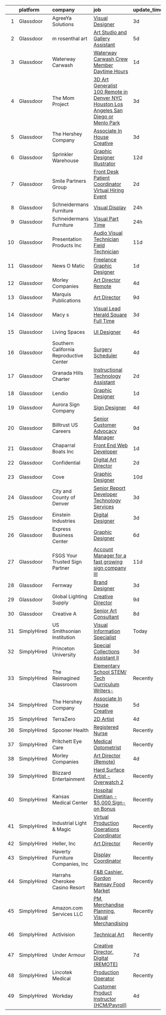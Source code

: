 

|    | platform    | company                                 | job                                                                                                                                                                                                                                                                                                                                                                                                                                                                                                                                                                                                                                                                                                                                                                                                                                                                                                                                                                                                                                                                                                                                                                                                                                                                                                                                                                                                                                        | update_time   | location             |
|---:|:------------|:----------------------------------------|:-------------------------------------------------------------------------------------------------------------------------------------------------------------------------------------------------------------------------------------------------------------------------------------------------------------------------------------------------------------------------------------------------------------------------------------------------------------------------------------------------------------------------------------------------------------------------------------------------------------------------------------------------------------------------------------------------------------------------------------------------------------------------------------------------------------------------------------------------------------------------------------------------------------------------------------------------------------------------------------------------------------------------------------------------------------------------------------------------------------------------------------------------------------------------------------------------------------------------------------------------------------------------------------------------------------------------------------------------------------------------------------------------------------------------------------------|:--------------|:---------------------|
|  1 | Glassdoor   | AgreeYa Solutions                       | [Visual Designer](https://www.glassdoor.com/partner/jobListing.htm?pos=106&ao=1110586&s=58&guid=000001834f65420a98847f790e44b1a2&src=GD_JOB_AD&t=SR&vt=w&ea=1&cs=1_ceea0b6e&cb=1663484380082&jobListingId=1008139484093&cpc=F41FEAB56D215062&jrtk=3-0-1gd7maghdjijv801-1gd7maght209k000-8e20d8be5bc5e824--6NYlbfkN0Dwb_YIohz4zuU9-hizYTxpAJ9-qZQvsILXUPhgrrTAx2aTkX-g9zvZBk5TzOEmmnWaA-KmWkntyonPptqx3vYNCahz1yxzCCkBXCCKAEL6J7zcm0Qx7QqpT44fz16tIWZBiAGj-JzJPJkx3k6xq-I5-WW__V5atWVp8dzOtPv39G903QqaLl_SjhBQePRijnWcwK_tK58hUnhADJqXmyLR0Kn7ZOaEK2ZKTz68XwkvLOjs6N5tT13hrAPWkTrwlC1cpA2MoTMm1CJ1kjwEHVz20ULkrR0Mv5AHM1g6WVzE4NyFR0i1k4SC1P_kAYRWUJSFJSyex8u8RYZmpGNKJVyonFCkX5GsOw4devse1TTR4a_BprvFeanS1a44sNgt1eMGEl2BeMB5qCKrVKzsOlydk_0bL9yjcCMOefmDu8dscb-ERf9Cun1z12F9wnFnOyHzSTZR7vurHxq9r7FcmxEbf2X02wHo3C9ubV8YoCdfHeWofIZhUleh)                                                                                                                                                                                                                                                                                                                                                                                                                                                                                                                                                                                                 | 3d            | Remote               |
|  2 | Glassdoor   | m rosenthal art                         | [Art Studio and Gallery Assistant](https://www.glassdoor.com/partner/jobListing.htm?pos=102&ao=1110586&s=58&guid=000001834f65420a98847f790e44b1a2&src=GD_JOB_AD&t=SR&vt=w&ea=1&cs=1_4ba01f7f&cb=1663484380081&jobListingId=1008134998448&cpc=C49818E30565E1C5&jrtk=3-0-1gd7maghdjijv801-1gd7maght209k000-fed4341997b91740--6NYlbfkN0D_KRozbKJx95I3LRYgbj09bqBDFeyQG4s8tCOB31p2DDZJW8f-KusMl18uY1qG4shNZKi-cc-k7lI1I3_lh5opq2dYMNsBtUfDbF4XVy3uvAe24QGTjHKUZqZ9v18ml2AEhNg3bWax6QhKoiklkn479Fxo5j4OCRj6w3WHN8py3e1mh4W7wjVXBA3tgVQpMnmMejpkdDymxE3U2K1SFm_3sWtFOBSnJsUOjHk9YBmqoWTAnH9A2CHS62YAiAFN5ibO4jocEBUCcAs4D1eEfiSZovz5e5fxnV22HGg-1BFBqua4aN62jEASkBS7695aJVYn0zvwSklXvlmRVRsVPiKY5fxCtO_bhmCj4IUzAv_fW5dKce-9QUesy-bIi2SxCfQbm3OJNxYoYenOHL4xipM_ucatwE_K_fYfc9s6hejElEBh4Y9TX530rguEjoqsJk1nDUA7G0ZxkGP68orV56iaoauMuNgaAfIvCjEzN0p60_97TOzNQZ6ct7o8-QmorIWf41qjhpC6th3ubxvlkPQv)                                                                                                                                                                                                                                                                                                                                                                                                                                                                                                                                                | 5d            | San Jose, CA         |
|  3 | Glassdoor   | Waterway Carwash                        | [Waterway Carwash Crew Member  Daytime Hours ](https://www.glassdoor.com/partner/jobListing.htm?pos=130&ao=1110586&s=58&guid=000001834f65420a98847f790e44b1a2&src=GD_JOB_AD&t=SR&vt=w&cs=1_4c481fa8&cb=1663484380084&jobListingId=1008145379997&cpc=82ABD2B5CEB98952&jrtk=3-0-1gd7maghdjijv801-1gd7maght209k000-e36542c99d744ee4--6NYlbfkN0D8O-H_wUvDZzcT664clKWU_YBfYT-A9tKBwOCfBRnV_-WRM3xCsNkEg2OPFxBBw0B2xCI8ESMIZwZy0a2DtLPXFcLgRh5Modf1PjCr5ocbvdaIeoMlrpx1nRzRvizupY4xguMgq4vppLTDxDhN3cBJJL89Lmrlzdeft-3JDRck2MyLNG7FvGl9YktfOrR9rijxqGtWnp_ySLLlqnUYdwRQA714FvmRqvLnJjlciMIeZeJXFW_Q6xV2ziBHz2DzdrV8GIlI8ej9s70ztkPiT7rADxWuhejYbG4Jf3TFOHVbl94wBzp4KJQvMPo1-H0GIuofif8B7Zb5dzo7YbhM21jViTHPAg4kv8lcidwmqVgkKN0SNUMfDreJi9nUh-j40ItRwf_KCj7wXo5yFLYzEKf5rvwzEXUK3kbLi2WXszYW3gnSXY2UuulBvsEYaIoIKq6nGNrykQLKOISiTbZYk_LN)                                                                                                                                                                                                                                                                                                                                                                                                                                                                                                                                                                                                         | 1d            | Northbrook, IL       |
|  4 | Glassdoor   | The Mom Project                         | [3D Art Generalist  100  Remote in Denver  NYC  Houston  Los Angeles  San Diego  or Menlo Park ](https://www.glassdoor.com/partner/jobListing.htm?pos=124&ao=1110586&s=58&guid=000001834f65420a98847f790e44b1a2&src=GD_JOB_AD&t=SR&vt=w&cs=1_7dad24e9&cb=1663484380084&jobListingId=1008139905659&cpc=65CC663E25211861&jrtk=3-0-1gd7maghdjijv801-1gd7maght209k000-e0cde9a8e2e893cb--6NYlbfkN0BDp_epf89aHDQhKpPegNJQ_ldQpEFZQsM9OcONMGxWx6pU56EKHF58QjVdAUvn2gWvtKcqoxDEnZYG5bgzVFfXt2ql9dvxFQgVB6t6Cq3IWEqOmFhzZJJNNTezyxq3liCLA3BGoCHkY1BFhDA63cFIAkCRVKtSwNARIBAIxkASiFYTX9x_GViZ92tBXhDG-Tt6b4q5Y7wIU9fKBURzE9kNFcQDLW3Ypf26oAAzRkdARmi1sPlsMzuJkYOoF1Wc-pZtCIKOHpkNAOUhTsCMLg4Vz9ySg5XfZgnssYL6VK0YzceoUmkZl07MMphU-AY6LWE01CtrHZQnVQJtiIj8kM3FM5LbFLo3-IfFomcb23EiAl-liQG6oRzNBXhYJCsDtploZOwVz6AzIA_BmkuUQHpAZw5ZP1hry7NmAECU0P99FQ3HFOpcL6tVva-rWCKLbUAJN5egnd22TI8Gnz5BP5NSkFH_PZJHfZgS53GtWnw7AVtje_Sri70K6MSLNSsHdBgvQ4GPdveXpRtnwXZgQQe77km3ruRhtIO0mNAVk72cgW_o1BdzA1Aq4i6Y8vyQ8zuw4D-w3HUKww%3D%3D)                                                                                                                                                                                                                                                                                                                                                                                                                           | 3d            | Houston, TX          |
|  5 | Glassdoor   | The Hershey Company                     | [Associate In House Creative](https://www.glassdoor.com/partner/jobListing.htm?pos=114&ao=1110586&s=58&guid=000001834f65420a98847f790e44b1a2&src=GD_JOB_AD&t=SR&vt=w&cs=1_eaf68447&cb=1663484380082&jobListingId=1008139928894&cpc=C4A69CCDBB3B9599&jrtk=3-0-1gd7maghdjijv801-1gd7maght209k000-2c8bdd32a6faad57--6NYlbfkN0AYKk5ogfyAj9C7P9Fu-6I-xlYp-H0UIXVzX6_qYW0lqRWwRky-ThPRin15Cj2zrUve78MPtEbtN--Mcc6KA9ZJWEIWUjER5eTbmNASOgpGRTBuC3B9eG6Y7TNqOD9fPOGyZsdvSFHiDtoEO7atExs4_pqGMFd2zNsKXXS3m3LU9W5gAvKKPdd5f18P5SqrN14mIlcFCGZsojb6KvtfAG8efxjgatjDtE9W-bg-6O4hY8jkkf7rhX47saM1NeZle93ej96BDW0lJfgkX363AVBKvANLrox6HMGSXEKETtiF5PFkKD-Boh0X72EmJsK0NADkFRVhnOh-kck-VtQ_OJy_QAPBueXhcFdyVW5Zh0q-8FSCsxz7TRtAZRyRZNMzwa6Me8Ii2lHMjvJxxbHMvQv4iLn2TBnws00FvpiLj08Un5ryCdNClIgUM9_YbLM2_KhpL9ceeyhgbua6YsMR4mk-LlMzzX9tymqcXWndRcCirb6XDU29UURjvSnoXHbnxWxhkJtZnWYfT4VOdNBZ8dV7b-FS88cOS6g%3D)                                                                                                                                                                                                                                                                                                                                                                                                                                                                                                                                            | 3d            | Hershey, PA          |
|  6 | Glassdoor   | Sprinkler Warehouse                     | [Graphic Designer Illustrator](https://www.glassdoor.com/partner/jobListing.htm?pos=120&ao=1110586&s=58&guid=000001834f65420a98847f790e44b1a2&src=GD_JOB_AD&t=SR&vt=w&ea=1&cs=1_99c0a895&cb=1663484380084&jobListingId=1008119437871&cpc=8CDBB1EC89CF7160&jrtk=3-0-1gd7maghdjijv801-1gd7maght209k000-23cf4bdbc12d4ae5--6NYlbfkN0DWtRa9NJfjQIs4MWRRqD4F41esfMsK79cV24t80VXfzRKFVO1HOwhLjPBuvxuRJCA6N9YdHF9M0Aq3KvJjQqw8lYNsOZ-6jJ5IaLByCRWZkeONBb8JHpC3oOi0BMDYhCfqb_avAtQ9EZUo5hZxSHwSSHZL1AXmvZD-NEMG6CzGM_jQ0DqTjJra53fp_NYTgNxCDcRdPSbYWSdKtO8uwE_dM7CV7KNHdhARCFTaeXUz3TM5MUstDIwGEd3MGXsgt6TjUW2U0oaP-O5_BmEXEdKhUkVN4lWzS9jU2EQEXfXjo-mlhxg9jDIpKrrErG3oUIiEHi5e7UwQul9Seq2-umkSBjwFx7VWOl5R5IHysES8bpVfx-WOZRLIHEkgSzbmOZkT9VupchMHH0L0U49jfqASHk041LHwCT821DTRMWzYLKB5FZvF5fX4U5j29XHI3gPGp6M8O-KXcRgfQ-Vff60U-uJzJ0LZkmw4wHndXd-IxdLIN9_3x5FCEEUwfud7UZzZ9OgbYbUfWQ%3D%3D)                                                                                                                                                                                                                                                                                                                                                                                                                                                                                                                                                        | 12d           | Houston, TX          |
|  7 | Glassdoor   | Smile Partners Group                    | [Front Desk Patient Coordinator Virtual Hiring Event](https://www.glassdoor.com/partner/jobListing.htm?pos=103&ao=1110586&s=58&guid=000001834f65420a98847f790e44b1a2&src=GD_JOB_AD&t=SR&vt=w&cs=1_8485904c&cb=1663484380081&jobListingId=1008142963902&cpc=F4CC4721A073827F&jrtk=3-0-1gd7maghdjijv801-1gd7maght209k000-e3e3c34175554155--6NYlbfkN0Btxs39KmTzjw_u_hUXcyTcLpNeUj18C2Nw5A7DCW0FWAg0K6FsPPa79LhRnfk05aajR9aCGQfEActVou3qByWRgR03nbYrifyzIpGKxa_gTwEyfhRK8z_bb-2TIFpRgRR1TVZR7BozbqKsHdg8Fj1bhEb0HlHnUFGmsXPf8Fn84cb4oFrL5rZZXI9OMrVCwsGkS0WOwd_EdQ22Osc3vQ_7XT1sZhZUXYl5bYhOFOsys4ThJc2dPi3ZfjuOXBmX2nxirARZCtJM3psKPLthBDlmrdAGBcWD9fgxqHok3KkFrIjT2rP39C4HF_Ur8F7DcIb6g_QUtXYIiA5wRMIJrPP0dwirm0Icd1tpF6mRHpT_ZKAMqnN9I8KsTs1ByaPt741zPpZAJpRj_oLaP5UqSHdr7gsedCcAbyFbIlCoidJ6pAn5TEsjO6vUGl999hsNz5bgH-pODet85LdW7rmfZY79LCu9-w2Bd0tGPa79ACGPO99-AcB6UsxTfbZnjEAtTkO41DLgcGGxXbqYdAICoVHOq_Y8QDkJ1E7RGWLk-h84y3U_DXXFItHgZIl1NrPFG9BJg2NlZ7gDRJQvqwNiHlCdNs7n5VkZwq9NPmSFivPiGQ-7FyP8AD0s1pC-kuTTxPvIldX3waiaxAuP7YI-YgNMLinOZRUr6e7EwsYwwkVWn9pfWmi_Vp62dSuTvSrrfy88JI_5wNNXojY2shwo88GAcDett5sWp4uG3XPiiyaqoG9akpZXzLgH)                                                                                                                                                                                                                                                                                                  | 2d            | Fairfax, VA          |
|  8 | Glassdoor   | Schneidermans Furniture                 | [Visual Display](https://www.glassdoor.com/partner/jobListing.htm?pos=107&ao=1110586&s=58&guid=000001834f65420a98847f790e44b1a2&src=GD_JOB_AD&t=SR&vt=w&cs=1_d5571c40&cb=1663484380081&jobListingId=1008146699544&cpc=3999BE48C643E528&jrtk=3-0-1gd7maghdjijv801-1gd7maght209k000-67465f05b8217154--6NYlbfkN0CVzdm_h7bKjFhp4c_2LmT5Ed-ErWG0B68kUZhoOU6Mey8_KkJrCFSF4Q1gOKp7b9GtOf0loLUZYBpFtqHERnzDYmOXW28zBFQAK-PFXpqeVMPHJ1qClhoHLzcjquToVFESVjWFCEw47V3mdbMynBkFESIo0DXLS3JKn9Y1QNNZ1zlRi2LY1HtT3OyvibX_6Eo5WLopxjFatcC8I-ZPblHuFMUUqIT12pogcZEjDtcIMQpMs4sKJQCV3kysSSwFzdVQKQNqsRp_BcP4e4iuff19ouNq8BjYf6kuLKDLjM6j44GCW2KcnjOkPIuGMa0yq6nJz6Sko3nyWfnNYL5MyrBXrGUfHGlr3I8BVKb8OIaRI8UGzRPIqry8h53o-dGI9SpFsO0aRiA2TGraC_yWd0Ke96DasnSDC_VWochb7ExkbP9skO2DamxDmPgwmgFPaXu5gY85kQTHiJzSn5zXa2gV_mGaAOZDRdY%3D)                                                                                                                                                                                                                                                                                                                                                                                                                                                                                                                                                                                                                         | 24h           | Lakeville, MN        |
|  9 | Glassdoor   | Schneidermans Furniture                 | [Visual   Part Time](https://www.glassdoor.com/partner/jobListing.htm?pos=122&ao=1110586&s=58&guid=000001834f65420a98847f790e44b1a2&src=GD_JOB_AD&t=SR&vt=w&cs=1_ecfd97dc&cb=1663484380083&jobListingId=1008146699538&cpc=280AB1FAEDD8D536&jrtk=3-0-1gd7maghdjijv801-1gd7maght209k000-c9c6ce3cd18f27c5--6NYlbfkN0CVzdm_h7bKjFhp4c_2LmT5Ed-ErWG0B68kUZhoOU6Mey8_KkJrCFSF4Q1gOKp7b9GtOf0loLUZYE4TiRqXL5EZu6ZZnrSx8l7uObZ5rOhyYGPtsCg1RjmMMDhGrSSY-R1gceAF7N4R-b6dZ10x8VfRyaHSqQScD8KqH8owfXReo2MtEZtjSIETZ5WGlaeL_ld84HFUOvox6jESwgDrZgCpSNnyUIK8Qi0LacfQwlDadJZtbf9XiKOswGJBgxQrOdOtEO2C2shz-722ufWTzOyWGUj0kEjcLjSzvT1kDGTWviiOE7kd-ReaSG7a43BctbU0MmBBNWN4X81rUz7xJoXR70aflu396nWnQmbGo1MMkMO5h-BdVtq4WKWoUmMhvKlkSwzwdoocjJ4PbSqAfr51lXIKk-MBCfvR1Yk5iuArjx7562ncpAtZa0Lf72w8UbDQNbrJt3uXN_Tr-H-Fd-oN5P3zCHuoJ5Q%3D)                                                                                                                                                                                                                                                                                                                                                                                                                                                                                                                                                                                                                     | 24h           | Duluth, MN           |
| 10 | Glassdoor   | Presentation Products Inc               | [Audio Visual Technician  Field Technician ](https://www.glassdoor.com/partner/jobListing.htm?pos=101&ao=1110586&s=58&guid=000001834f65420a98847f790e44b1a2&src=GD_JOB_AD&t=SR&vt=w&ea=1&cs=1_7a965e5c&cb=1663484380081&jobListingId=1008120755429&cpc=2442D01AF70C0A8F&jrtk=3-0-1gd7maghdjijv801-1gd7maght209k000-7c535f986c1a3e02--6NYlbfkN0DukAwDndutArnS8OT3znlJ-TW2KpK_7rZjO0LfXc6UVK04TvqfNE0e3qIyrJn8RM-VY_Fi1cB-Q4H5sGse8blOxFmDRz19VlAojPMay9N6Bg1_sb6AmKMhybWfETZNbPm8y-eg7I6Qo8WYubqk0T9jahTvAMPwM_h4Gdq41Y2AyiCo9t8KyvStYzhlYp_BN0JbxauW1oHh8infavU7f37SbhgMQqSGX-TxZHiJzOZoNP6BVYYvVcPoRRj7e9Qfgu8_M-zxg4p9GTvaHhNyBcCbDpT1lH03wkLJJYT8rVOo4f3y9HlPDwT75BP7a2URHCC-GFl14NSQ1oJtyHCqgAtNKMBKwy5irzsmLcphRk2Xl-wEsnDHZrQLY74B4fPtUPfyPRjbiPPgHXQYCo52GNKFASMC7kgxMpcOj_zGKKjoM9p3yyKVUk3GKnO2Zb-7BZkE4vO4id0oRR1FZ5fiAv931RA_z8V65zEqSgdHCPQwGGzaBRMncaK-CL9dfGPkSK8U8ig02XCpSB61Z2TgHt3Y5ssvIoS-JBI%3D)                                                                                                                                                                                                                                                                                                                                                                                                                                                                                                                        | 11d           | New York, NY         |
| 11 | Glassdoor   | News O Matic                            | [Freelance Graphic Designer](https://www.glassdoor.com/partner/jobListing.htm?pos=117&ao=1110586&s=58&guid=000001834f65420a98847f790e44b1a2&src=GD_JOB_AD&t=SR&vt=w&ea=1&cs=1_2b297ca5&cb=1663484380083&jobListingId=1008145393857&cpc=32EE424DE2B657EB&jrtk=3-0-1gd7maghdjijv801-1gd7maght209k000-fdadeb87cab68c3c--6NYlbfkN0AGHIC2U26fIwdMUMo-qToigyIwPxgSDmnER46IRi-LPA_yIblE4AkKlKAPbCupVGFtLZqOd448UgRkwfrgcJ94LwqzrjAm8WiJStqIU8Injr_y5kvIJlAtmfxcM2y4fuHWM5Y4OYNNde-fFqB4IG1aTx8BK_FGrRb0PJ5dzb6rpQI71TnV6uetCp52HH-5J_QPdH9xo2gA9ZRNkE2f37ME_m1Hb7-orgl8GD2EeGaLj340f6SecoXdxgKkqMWigiQ-KdcaV2jN0hDUBS6ashfLoWEzPeLbBqxfAHOaYpttpq_HbkgYMNleCYgwA4LC1wxb7rKv91nP10VT0-Ln15MzNLiGLtqbIxESMqUTZ0rNuI32VGR031aFrs4zEI9xUuSDwU4-83H7uqPICPkOwtHaW5X0tfGV2hlbBYAF9t3zD-cT7jSbhXNYXDJZ0LUSVEDJSNJVq9sMdhpATrhea3NRskrPk59ET3qMAQLxATwLiulB45SZCv8mGulOiatBCiw%3D)                                                                                                                                                                                                                                                                                                                                                                                                                                                                                                                                                                        | 1d            | Remote               |
| 12 | Glassdoor   | Morley Companies                        | [Art Director  Remote ](https://www.glassdoor.com/partner/jobListing.htm?pos=119&ao=1110586&s=58&guid=000001834f65420a98847f790e44b1a2&src=GD_JOB_AD&t=SR&vt=w&cs=1_b1f8878a&cb=1663484380083&jobListingId=1008137802262&cpc=F41FEAB56D215062&jrtk=3-0-1gd7maghdjijv801-1gd7maght209k000-6ec3fb97bb7cec4a--6NYlbfkN0DlkhVLciOhxMKg0RQUlkqKrj3osJEH2Jc6bXeaF8ydz6xtalOdtmxZEoFTnMg-uQXdv757YU40MwUUB_Fp23CMt67nr0ipR17dd8Yo4clC-c-8nEoYaBHcj4qz61UBa1Zxni1BeWhZUGANIuwRLhVcHMau0E4LySnSwnM-M9eNhIULNdFFN-uRTLHHG3WOA4TUpxVQzDwaMRbRKWJyMa42DfTW9mMTasVToX6ybmegiHAAQuw5BenxdmMwYZ3TCcVQGNKBKjzrKTyaH2S9Z3U5J3rVtR96rAmUMsNfKQS1Pbc8F_Q1HYYg5F4neNjiBjNJUe708BYvE0zquXuoWIGmxNKj7gJMbuGjmm15jnW2XfWIV6TIwaf9HTmTJIuYu6U1vIE7akgOacUhvfIPDOkR4_NntcCKJIYQUqv43TMU3G3KqZvsB43FqoK_fM4rfzPYiMvcZhdVkelI7Yj4ziHGT6HIKn6k5Y40mG1hTiNychFmhMLixw-LbJUYVUxCABhfrLdrqubGBpe7LXkiNrwupHtFaeYPDMXoLyciK-cN8-Fr37hMUc6_aRuHQOaWiOiWtqM3ppVDWqbvS6kcuWK6JC3BvtMX1hZAiCDJbR_fOAYGtYPQYbA7iGXRPQoX5vBwMSv7q1BFeQkBan3f2u6Bhv_YUdeT8BziMMxglPR6vkC3u_ZimJaupPS07hvLW0klsdFUHFj8-YzRFkiZTSfJ75uKrbV2WBwjkWL2ruxcj2aOIXGNLLhwy1PFfFVB5-o%3D)                                                                                                                                                                                                                                                                                                                  | 4d            | Georgia              |
| 13 | Glassdoor   | Marquis Publications                    | [Art Director](https://www.glassdoor.com/partner/jobListing.htm?pos=110&ao=1110586&s=58&guid=000001834f65420a98847f790e44b1a2&src=GD_JOB_AD&t=SR&vt=w&ea=1&cs=1_0b6f7216&cb=1663484380082&jobListingId=1008126346549&cpc=F4EED0218A761C36&jrtk=3-0-1gd7maghdjijv801-1gd7maght209k000-010bd8ec3551b204--6NYlbfkN0ARohNyrLPJsJ9fVtWfcws2zET3vangO4r7k8asiRxpa4UPFQT7jnlkF16Wd15dlYMKsJs1RBnS_2fV4DMRGKKh20tELNoFeZa1po28QbtHxoZmzL9Hfc1auHt2oLeglfxyZYWagPj4T7Vp8Fbt71wPOIADdzFpWjKCBm2djpD6c0rVU0KrWqJ7TA6OImXi83bUrN99KgXZtkGnY39Yqj0gChqkckWF7uzyvNl1kBANuLTjyAgRcpbt7JCEtBamw-LvTbC6ppYdGTMM4giV4cIapprkHIH3t94ZiCAcz6K4SlVPuogEt99GX_a8kOWg3imRHsbT7pcRMTUB0h9EPwnd_MPFU9mP5IB8ZyrOaDNz3H10xICSS4-Et19HAVLnNgqHSToyKLi0RrjqbXlcQHx86vTOjJ2d_i8YXe1eYojd8_t4NkmHn9zm1jJ3xAvaC8nOi71mlUmaMDO-PVwKejBLeN-MRRziuo6GRM5yJ-ZhpT36qafrlLTu)                                                                                                                                                                                                                                                                                                                                                                                                                                                                                                                                                                                                    | 9d            | Remote               |
| 14 | Glassdoor   | Macy s                                  | [Visual Lead  Herald Square   Full Time](https://www.glassdoor.com/partner/jobListing.htm?pos=123&ao=1110586&s=58&guid=000001834f65420a98847f790e44b1a2&src=GD_JOB_AD&t=SR&vt=w&cs=1_9da2ed0d&cb=1663484380084&jobListingId=1008139035784&cpc=F41FEAB56D215062&jrtk=3-0-1gd7maghdjijv801-1gd7maght209k000-371d8ebf050d447b--6NYlbfkN0DjHvLHG-fYDKeElzGabtytFldtxc-EIiSdXvIQjqX9HIzUG8IcG8J2Fjb1m8vVYbib-ZC-oaQwUgE6Eyusl9khzUjR0os-K6vyFuE7d1TZGw2Pr0eQvbNu6SRvSVa4o85XQCqTw1TEzpQ3ekHAr0hYl6LIOGEfgRGKgOimUmo6b9qArmlKupsLURR-48AYfS9LqS4jwm5S-fmfqwQmCMJ1kYPx-TAybRMjjD7s-U97BFWyJ7pmmqmn1OnTevnSaPFCF5fbFXMXRQmlmO4IKSipl_49rIS2LKmJTpfHOOecmgirxeva77y9FTpB8HUtl73MK7RIMQ_6QjbNnSQU1z5jv6Sg3GF5B7oSkD9mjzFD1K2KAUCc_b8dGBByEl4KmpVPU970RSNgXesWsJpNvLw232M00FkHTJ4KPd_7Y7anBGnjaG4CnbTUU6aKAvHd9A1uCzB31TM3Zj5srMTkOAxCw_f6T3o5ng66hVBhhHw9TrJzD6sIZFAjvm2IxE5Y-Prgw43lc92HduMvnbWF82HfHe2eQmTPXFezTP-r1jVg-g8xTdweXYmENZJ_ZaZmPNYKt7MeIMf2H2ifYTKx4LphAYuY9xr1xyFmsFtQWAzOPmtWUzaXQ6-vO0M_38CQnOq5FiFg7hy39l4-M_OJDV36vb4to36aiJa6lSwGCbtwjTwJqW4cct-VmiY_1ZyzQbQznM0YeU-G7gQ7XooqBRLqufw3yyPkhYItRy0RgjOr7JwGxbn8BU1T_5P_mraAzFH5Q1_Ph3ooQTt1JVZx_AGmrBeLGmaAthDnNVDuSK1TAvHHwRSuDlptcPqTkb2zCRGzxOhUKxByKZlBAF7p1tkHuz5h_KX8i0ma34UWc4JtwC354x9fdPwI-xQo1fwGQ583C8YuGHy0aMCJlkWG7uOIKPbLkVbNRTh8Z35YUdZmrY_eStzwFhrHKMuHDI_2dPQijbWpIwiE2GRMHybwG-UwHTsZAgtRX67K9BJrKiLXxbo8R8GWGaEUgCHGe9EUE9QUX7JG4S0wuy5Pe27hnwrvAVk_MUIVDl8%3D) | 3d            | New York, NY         |
| 15 | Glassdoor   | Living Spaces                           | [UI Designer](https://www.glassdoor.com/partner/jobListing.htm?pos=129&ao=1110586&s=58&guid=000001834f65420a98847f790e44b1a2&src=GD_JOB_AD&t=SR&vt=w&ea=1&cs=1_988ed4c7&cb=1663484380084&jobListingId=1008136057883&cpc=4F748F1840550ABC&jrtk=3-0-1gd7maghdjijv801-1gd7maght209k000-0ef5fb9a4010e2e5--6NYlbfkN0BCErBklGPwVdmEBWKJvGOx97ULaje17ViBys7QDBnJ36oFFJ4rVS9Av86F4bdEHgvV-s4DkMW5CKgaNeg9hKop9peLTZVQwH9-4CfG2ezlBErQVvrBJ7cF2ir4TgLnxDJT13LciWpRjLY5-78mHCRW4srGv1h0qcGxiQLr5KFywP-Sniim3_gNYSXpriAsagwpBjWOT4Hd53ii5pV6nJx6S4Rx-ovpcecr3yuT9xB-g-GM36x0GKaS09jPR3LIO4NBBAHld65d30s5GoBL2iHjONU6kH-Z4UBItPf4EIahlz5ZuBs688_-_SGnDWKGiCmvgN6LbLonidmphA-wj35IbM0NlazPC_jMYF0weKcX7z3JXPkNpLpYyn6z9q2G99Bnp0qmxEOGLkvIgE2RblSO5Ifru6TTxnKY8xIWB2F-ThIoGXjNCQHeHdYLYCqLrCko68169469IUePoPzJNMxvQTRhy0SPj1Qf_J5S8W55FzQSB5JGuFr3o81MyZDXZnU9UpM1WCAJVW3iNYmWprh_b_ZaKN3ZKJMCQwpvESsb0ENi4aOGe_MX7GAPqA8RbJjjl-X_Xnuo8w%3D%3D)                                                                                                                                                                                                                                                                                                                                                                                                                                                                                                         | 4d            | La Mirada, CA        |
| 16 | Glassdoor   | Southern California Reproductive Center | [Surgery Scheduler](https://www.glassdoor.com/partner/jobListing.htm?pos=125&ao=1110586&s=58&guid=000001834f65420a98847f790e44b1a2&src=GD_JOB_AD&t=SR&vt=w&ea=1&cs=1_b938fb31&cb=1663484380084&jobListingId=1008136842322&cpc=FA84DF7EA1EC2398&jrtk=3-0-1gd7maghdjijv801-1gd7maght209k000-a44966438415dc53--6NYlbfkN0AY4guaBc_odNxnJHTncvfwFu86WvDwtbc_K-gSZc1x5NPDcKz_OCFYQHMrCTfk5HqTQ-jq-3LkAaNSUEDjAYWQQmjCzQqBsaZN5ChbuWf9tRcvOYqKfNwnTs68bFxFYjF0weoaPhtCU-Yxs30cxLhTj0mtlrTBmGHmm0XVfvpzxAEUD8Uq0Me08V3D60zhzbOjAYeYdvttEte_jypMfZ840WFypIy1_7WLQj1CXVV08rVSnpAeNq6EO-ygkHlQvjuY2kVSTfsfewx_IZsviE7ojJGKJm_PAOLxmcrJLd6BevMh7HpVsFKXdjTsSUbaBIXtyeMBQMzdWUKZTw7Fvh3338pU84ErKcFuCvKIAQ1nKQ3QF5qYaRKy7Kfqw09Ni8YiPwFyNTZ2z0BolqOedm6jU3lGzMJAj8FCS6BZDTbSt0Z1Fco44xueCNs6gggnzKp-KV-awlcmoe1l_4tHhhXU-YgrRcKbcn2lRHWkl0i5h7MfY9hKr3jYSs_eBKt_ulM%3D)                                                                                                                                                                                                                                                                                                                                                                                                                                                                                                                                                                                 | 4d            | Beverly Hills, CA    |
| 17 | Glassdoor   | Granada Hills Charter                   | [Instructional Technology Assistant](https://www.glassdoor.com/partner/jobListing.htm?pos=112&ao=1110586&s=58&guid=000001834f65420a98847f790e44b1a2&src=GD_JOB_AD&t=SR&vt=w&cs=1_983640f8&cb=1663484380082&jobListingId=1008142481574&cpc=76BDADE3D6D9A820&jrtk=3-0-1gd7maghdjijv801-1gd7maght209k000-d2fe7a52fe347d40--6NYlbfkN0AiWIqQoI2kQU9uc8MtpL3cPsKMqStHrNOh5Y6njeqAtq2pF090j3CtLCAoqu6FKPhoyOdsFrhytN7F_1Op8eOoW3pxGJDHxIwZ94JEhPZGCkYmt1f0FKF4RcMQw7-8Z_aoxKAsOfZndM13gnydwo_6IxqG6bLwexssmJANDZkLV9h9lK49i4KK7ZsA6vahKbf7_v7AJU0bL-zcBjjjUHbKQvUZb1B--FtiL0VZuVgMXRh0iRV7tTah0wsUSIVJHzahzt2wqrKuBsBObtvE-wCp0sS6NTmaIdukDN9v4tXnBiEeN4b_l6rSqPwvZena9NSYUOo2umkJfhZR24mTmEryuWo_cMzn4HWR7gsrIcpwL4PdQdy9D1SmJjwXWDfbODqjGk50ASMejK11AmHZLrN1uNyY1wJ7niShEgxB0Adcm3KPIpy-5g8GCWiCYmPAajqJqk-1M5pK5FL0_kGWqhGNvWn8_PRVlqrDftMA-t_zO4ghnvNfZ9Rf)                                                                                                                                                                                                                                                                                                                                                                                                                                                                                                                                                                                   | 2d            | Granada Hills, CA    |
| 18 | Glassdoor   | Lendio                                  | [Graphic Designer](https://www.glassdoor.com/partner/jobListing.htm?pos=121&ao=1110586&s=58&guid=000001834f65420a98847f790e44b1a2&src=GD_JOB_AD&t=SR&vt=w&ea=1&cs=1_53a32185&cb=1663484380084&jobListingId=1008145730374&cpc=61E17551093C17CB&jrtk=3-0-1gd7maghdjijv801-1gd7maght209k000-728fcc5ca9b1a947--6NYlbfkN0DeDTa8A5XXaP3hF5RUeGNUidlMB_lbQpEViSkLjPD18H4tnerHt4majvAAfyJrokhr0rstVQpyf9jWpNm-qURlZ8CK8g-Sfr-CVBr9OX_cy0NZleQoW230nCfpHjyeungrhHqtRGSNGUXzdZmu_sw59dV6q12y4aT7O5_qvC-GVnkBByae03atcXDMquGjfQ16_8yJyP9wruL0zSuAPGat0M7gGqq2ZU0hEEY1t2eJhr-ejLVJW9fpF-HcqaNQ_HaIT0j82gMS2dcBPyj5db590f3uIdVuTN6vvKl0eMlkKgIAMQnAQWvwHJ3dsVxBZkAUwBJv6N-aTLIq5LrAWKLtP5QVTDHvV1ZN71LGrD6zz35I2cLCgzlcivsxKs21FLbfQ2EWXF_Xo8YucroZxY0LCeLO2cWw8eVX0_V-62vxmgMYf1WO6CDPlvn9xkEIxU_n3PRbMbVfwPDiBSrlndfp-gpBI6EE-53jQO2pYTh7MWUhXAVwBAAmCkYs0c3UEC1oHTGM6ImkNZxYN6uXB3fKP4YosyVzZ0OwSRT5unKC5zb6iFH-drmjXF3veS6lFfsfuSJ4Bm-6KvWuQdIx0V0J8OXkrykIFkoM833cFGxl7r_uRR0H0ImB)                                                                                                                                                                                                                                                                                                                                                                                                                                                                | 1d            | Lehi, UT             |
| 19 | Glassdoor   | Aurora Sign Company                     | [Sign Designer](https://www.glassdoor.com/partner/jobListing.htm?pos=118&ao=1110586&s=58&guid=000001834f65420a98847f790e44b1a2&src=GD_JOB_AD&t=SR&vt=w&ea=1&cs=1_d9a7dfed&cb=1663484380083&jobListingId=1008136806863&cpc=6A22310A23505C64&jrtk=3-0-1gd7maghdjijv801-1gd7maght209k000-4cd4a55708874a95--6NYlbfkN0D788tVLZnHYB2JKTLmCXo4PydfvtZKcdbYx6lxKaz3ItHoPq3a-80Q0t7cDwBNsi5FnNTkwVaWBg51LUIvUH54mCKtf0JmZ6PQLu0x4mnb2Rv19Bm42BHxIxgAP0e8CaWdHbrLqBREY5Vr6eqq_Xu2KtTKFs8f-OlrV35WSN5mqkT1qj-ZZTl5jJ9iG_GuG4ibJRv80JteM_K4KVAk2XbAtM1T88uJjdvfvU18ThUp5uW-0FPWhnGFdd9cTPDFzdMpIs3NbH5ulG11VrYR75TlQoGkFtrsfAOWHJqhH4ls2awZb5nuS2-OnzeBNh-bwEiCPjm7wa1BAc2pv4OayG5dJa_UKOoAICMl0V94NAwpggehBmBCAN31T4QAk3i5UK6etjQEwcFImrAK0-xvVkAJNGhPpXcZwgqDeNXbKM2PV493dqIzsOnpWet7l_eDYF-QkB-FypmDK1Mk8UxluYQE7f2AONdWFK-A7tTL_iY4jzH6vuOI-s44)                                                                                                                                                                                                                                                                                                                                                                                                                                                                                                                                                                                                   | 4d            | Warrenville, IL      |
| 20 | Glassdoor   | Billtrust US Careers                    | [Senior Customer Advocacy Manager](https://www.glassdoor.com/partner/jobListing.htm?pos=127&ao=1110586&s=58&guid=000001834f65420a98847f790e44b1a2&src=GD_JOB_AD&t=SR&vt=w&ea=1&cs=1_2e04912b&cb=1663484380084&jobListingId=1008126750022&cpc=C5F9C09AE97B3D2F&jrtk=3-0-1gd7maghdjijv801-1gd7maght209k000-0b29908242bbd65b--6NYlbfkN0CnS4XqWCiGvQj5YfT7h3CnhqhN0NEYTDnD71jl-FtRaLWETvcLTyCuOeJ89G93EzonbKO0r9U-BDhaCYsCgtDCIjieTnowqzifV2lgdofD7eJ5vLo4CnZB0YO5kfBOf9yhj0c9EIN8yAfgBbC-pw_F295otyUbtgSXuai8JvGrIB05mxbVBDa4iyd8FEzKFhfPltDv5KdUFGJP_xrI5ztzCMpS2beHhj4qMYJVP_Fe2V60Gx_7bnY3N2L0plCVZcX22M0aV5WhL_RgFT8Lg9N8t4AOlOlqXjn-w6PuPlICbp1OYQf_0DBH4_UFgJiHMpPo2fQNJ7DcqB0UWcpcNflMQgh_HYS7zhstpvgsVPBX3BCOPbFYAV0y-cRNEP1n5SazJz8y5QDBGXGh06VeI9JDd21diy8c_EArOcLSIRqm_g_Ke6q3ZAfswC0Gnt66gdL1abmGk7r6vDbP0bkhtRebcIhEalm2c07GQymNXakhmFDb071aCIU8q-q1UtpZrYZ8fsfjZFO0VA%3D%3D)                                                                                                                                                                                                                                                                                                                                                                                                                                                                                                                                                    | 9d            | Atlanta, GA          |
| 21 | Glassdoor   | Chaparral Boats  Inc                    | [Front End Web Developer](https://www.glassdoor.com/partner/jobListing.htm?pos=113&ao=1110586&s=58&guid=000001834f65420a98847f790e44b1a2&src=GD_JOB_AD&t=SR&vt=w&ea=1&cs=1_a2c7fbbc&cb=1663484380083&jobListingId=1008144655746&cpc=6BBECBC74F3AC36E&jrtk=3-0-1gd7maghdjijv801-1gd7maght209k000-ec647d919cbcf4a4--6NYlbfkN0BCpp8AHIIlOImZpWgyjKyxdswa1yrSsmjdXrJ5FmwxZUaFyk8hUA_kK7AFGHQj2iH-aTWF9AonzwlrDLSjikXYatxXr29iUu28579IbJLIyhKR2yczYMoP1VWWLu92gbwdsKwGm8SRK_JnmXfc2ChI2aiqszXh0n1WIOFetRLbC1dW01iGvt6CoHL315dUH8Pz-a_5fiVfB2JtVUILwH069P56In3svol3doqXPKuVQyGn78nXapwgw4cBqaXG7b6k91VSv99E7N0ay5rdUaKvP5AmNMQW0OY_HfbX2rBIImiF_vxAsdhSpYusDXc3ED06C6ZsMKb1FeCuIfhYvGGfTKXZ5qW_aRNml2Kz36l9iZrhXs7La5Vzem8I1JZE-FFfHKoduVIXYVU9SU86RrFt6wVi-zH8ZHmaRVVW71FsHR2rBCdYhhagjiXDQJRfuBSeOsjBQPXkS-g5fYlvNL-MF2av3i-4jdanmIx0BHWB99KpofrE4rkN9h_tISEw3gQ%3D)                                                                                                                                                                                                                                                                                                                                                                                                                                                                                                                                                                           | 1d            | Nashville, GA        |
| 22 | Glassdoor   | Confidential                            | [Digital Art Director](https://www.glassdoor.com/partner/jobListing.htm?pos=111&ao=1110586&s=58&guid=000001834f65420a98847f790e44b1a2&src=GD_JOB_AD&t=SR&vt=w&ea=1&cs=1_0e87853e&cb=1663484380082&jobListingId=1008142684388&cpc=1160948BCBA38B5B&jrtk=3-0-1gd7maghdjijv801-1gd7maght209k000-f5d55f66885107e3--6NYlbfkN0BTpIIIjEAdQ0NZLSYVfKzMjZ6w9wllkh64USeMXbJ21S54LlPzBe1Fby-YK_3MPdXbgLFmZyGz0IFTgbbfMHcsF4wjAVUOmFgQOk7BLtHxyQ9AKtwR6EPpdBh_bjkgS4uEjPpR4AQY_axLd4iHf4vZRF07LKWcT3Vhvyy1woUh-bG3_4LIcoLJy565JApOF3oGlqYrz6Kgy1cU_XD4O-3FZD6bk-m1Ad5FpFcBDJfu_VAMhzh44LsTr5Kl-JvppBUhKwWyDGrbdTNfrKN_iBfflZHj7hkpI_RPMaM5o3x9iIC1azQdldsGhKudofBxpg4qzxPdLcLMfoD2efYaTuuMui7x88NQLXtH_VlWodXC7Yx1TkHGKZnpw0sPWjVVzizNMKs_H7ePw4rcU2NHYXoWZVWP8k8DNGmZIlFvXm3EFHaxHbFzLj438UxsXh-cuJufvj0-H3gmCYuU4LLeEU1JYPjAgQz8eFipLWjkK2rTOYqkDOzBMf6aubQP-9d4_Q4%3D)                                                                                                                                                                                                                                                                                                                                                                                                                                                                                                                                                                              | 2d            | Remote               |
| 23 | Glassdoor   | Cove                                    | [Graphic Designer](https://www.glassdoor.com/partner/jobListing.htm?pos=116&ao=1110586&s=58&guid=000001834f65420a98847f790e44b1a2&src=GD_JOB_AD&t=SR&vt=w&ea=1&cs=1_ea898902&cb=1663484380083&jobListingId=1008123393678&cpc=983919718F9DC6F6&jrtk=3-0-1gd7maghdjijv801-1gd7maght209k000-6bfe7e1fc28a56c1--6NYlbfkN0CNouFGue49ejItq4fA-JdAPlUS0xHAOEK9mj0sChPU9TW8mEJOxZv3mImffP24wabyRMmzL70MAcSgi57EQprNPWNJdFK3u6crUad3WUsyqWo4iQvJZHDz1PRr0YQTaKq4VO-8GOLiDJeE8TqyldhSTbi1gBd35Qmb0FI4n6ErFOjbJ0QgtW8lBuIdw1Zc_YT1D5MoeuE7wOqGywSQDC8qZ4EeYcWSqoXif6kaqxUm3n9ZljMfysgEB3HXRhDE48T3CI6Mz0p1eY-LfZFtGdkhADmGEi_s1WHTR9u5YruHXks3vKULiW6PaQ-VHUsHYZK8eFmRx1V2zLYVNHb05jyu-emXTidhbfbHjElf2WprCBP40Vm-cHt_i39co3pu4yo6i9sAFUgkvUIDJV2L82WzfjqODncFIlOV6vsNgG-YKEZFCllB1nMIjS450rCaS59cZQFo8pscEUJguQevAxF0sT-hefTSg8MMc1W9FYFvaPMcx4-2ERVE6_eruh26jQM%3D)                                                                                                                                                                                                                                                                                                                                                                                                                                                                                                                                                                                  | 10d           | Orem, UT             |
| 24 | Glassdoor   | City and County of Denver               | [Senior Report Developer   Technology Services](https://www.glassdoor.com/partner/jobListing.htm?pos=109&ao=1110586&s=58&guid=000001834f65420a98847f790e44b1a2&src=GD_JOB_AD&t=SR&vt=w&ea=1&cs=1_ea1c77cf&cb=1663484380082&jobListingId=1008140310419&cpc=F7BD8DA794B5A532&jrtk=3-0-1gd7maghdjijv801-1gd7maght209k000-3d84c375a93b580a--6NYlbfkN0CFHNyzP-jche7-BnGnCHc_aWu6wcGhcDkRgcsF-JReBvp37101hojcleYyDVJRSD5md1eFqLzl_2kura8zKVLt3GExd7lqXpU8pUexiwsgcPldlT-qnz0kLhBAXbC1aytiXj0S3rCwo8sQKF7rM-H1Xaw9AooQgfFKdfFJ4Li20Fx5M4ngNVwFv7TWIcn7VIN5cfAmbqbIjVtiG755SBKVmspWeu8NeNcq8fgd_ENJMuLWlOr9txz3rhlqifX5C-mdqWVthnc9SBYgoAXDQZRgnRrFKW8EvxM80IGz5kbpnYbggC7nahlysXQokB5jGrpwbPQrhdIKdWD6lIh5XM9nGyR5Gy7iaxg_GT4j5qzfmcjOHMb9GAkrhV5ayi5gZwfOXuuakiwJ6IQojRZAh2kgh3tEJR4G6irs4WjN4T-7ojSnrNAkk_j4s2bOamlRoiV9AhzUIXMHElQAsrclHuDVlTG1h1G0uTV0FTLC31UJleZVKeMbmqpGne40iRu6HC26UyYfvPPua1yPmhUssCQokMqJx0CnjZY%3D)                                                                                                                                                                                                                                                                                                                                                                                                                                                                                                                     | 3d            | Denver, CO           |
| 25 | Glassdoor   | Einstein Industries                     | [Digital Designer](https://www.glassdoor.com/partner/jobListing.htm?pos=126&ao=1110586&s=58&guid=000001834f65420a98847f790e44b1a2&src=GD_JOB_AD&t=SR&vt=w&ea=1&cs=1_33e0f6cb&cb=1663484380084&jobListingId=1008139694216&cpc=FAE5E775D180B2FB&jrtk=3-0-1gd7maghdjijv801-1gd7maght209k000-1c6871fe06dc83eb--6NYlbfkN0CO3DEfAY9A68AIVwcxeRGvQUfeLcLgbZIyCfLEHxv2SRUguGQXX01tj7PxTjWysHJtlrNqxereFi--eLRWJglASKF2xyHQc4E1iZVRQ3LtyoV3sbyWOSV3XFPD4LQsT_3QJiIHQjy1VxXmLLpLjK8MBEP2zQKn8JOqtwn30ftTreLvYgGDhoVrP-dhoreWIb9hoOn1CAvOQOtwd083ktJ_p5cYV1vCoRe5kytzemI-2RtrPoB4taEiNeKyrpm6-ldNI61QC7qHoJ34T4csT52rXbdrCxWyiB6ePZ4yPtSr0s16VVqeY-SzVYcq-2alx8LvVym0OHc_H7_lndK07zUHIw2o-02BexF1-1_OXh_Y0Pxda2XJ3MWg-Q-Q-wt2uhwYHnNaq8d6Oeemk41_VxseqDi4lxqxa4K45JJcQfMbccX94brbaeOZBHc3FK3bJktPE0NgZFWSK1IGxaTbM9PF8ADC0U7ZYpe0r3Ffvsg_E4gVUbdyhpdK9Oo4yuAopT8%3D)                                                                                                                                                                                                                                                                                                                                                                                                                                                                                                                                                                                  | 3d            | Remote               |
| 26 | Glassdoor   | Express Business Center                 | [Graphic Designer](https://www.glassdoor.com/partner/jobListing.htm?pos=105&ao=1110586&s=58&guid=000001834f65420a98847f790e44b1a2&src=GD_JOB_AD&t=SR&vt=w&ea=1&cs=1_48eb37e9&cb=1663484380082&jobListingId=1008131643150&cpc=E14DE64FB992E50F&jrtk=3-0-1gd7maghdjijv801-1gd7maght209k000-870cb16a017661f1--6NYlbfkN0DAwgduWqBP7ymGN-lTADpinz2i-23XbRAyg5ywqS-MDYgqLdDcrWlkcP-XpcOaDMuE2NusGhB8sGDHlPD3xuM-moRolnYuXdCL4tE6YvuCtiP9N1Y5-cXb5etudbsCSlHbPJGIVjbJhfzLkMp5al_49ksLoT3HRTsSl81fO2ceB-TXwqUT_EB81wWbvUa9PDJJ7p63_I6qdKzc7SxwgZs5DgVm0wpBs9HiepPwEjYWpeYc6dMImEclEcIifChXiMbA4zVhQVxwSf6RnE_ZE0Qa2pFssPVuRAhopGU_g4UBCSjnQsJrqXWYFJP2e4jnhBN9xxeSUdzD1PzSCb5X7umsztCXU7mwRQKmvc5BG8-IlR4mL9KxFtiBAVnMu0zHLhVrQ0NbQTEZP29_a1ztHasYZYVgz0JYnUCiSgbiGboiyc60eHtMkQy0W7Ukhbmv6Fqt7aIO-3gHmWXQwTyNLn5vqXhx75z6A3DJPMkChAcTfNgq6Kh9RLmNA5gjWJ7OqlY%3D)                                                                                                                                                                                                                                                                                                                                                                                                                                                                                                                                                                                  | 6d            | Allentown, PA        |
| 27 | Glassdoor   | FSGS   Your Trusted Sign Partner        | [Account Manager for a fast growing sign company III](https://www.glassdoor.com/partner/jobListing.htm?pos=115&ao=1110586&s=58&guid=000001834f65420a98847f790e44b1a2&src=GD_JOB_AD&t=SR&vt=w&ea=1&cs=1_fac66f88&cb=1663484380083&jobListingId=1008120399029&cpc=C0FAF87ADD587446&jrtk=3-0-1gd7maghdjijv801-1gd7maght209k000-7ad83c69b8ef02d6--6NYlbfkN0CNayYzF1mBaI40OgT78t3Q2d9IxlwDzhsYR4HK7epYUeqK_b3HkPu2gz47sOEFwxMhBy5k12Xnwc1s45aTWSYE36zz2xB8awxAN_givNCUtH23Tnc9lWVKtaVqG48LxVryNf-4ojwlBXugRfKS_lZz5OBpwbl_Zwni8NQALVaNAMEg9w5D8LdgHZbkm8HU81kV3BBYJ4C-LB3jxLAUQFNiIVaZF9hm5Go8QqATg2Mekcn4ZOfQ9-5-qIzNRHtV8I_Bpln-tVHUesuArcYMSlsl66Q0UIvKH-V3Lj06QPTXSeJr8gk-sfMnCJaiOSZnCsmSaFu6yK16Ox2r0ULil-mqQqAlbv0d10BTeC_K3vU67fiijXP9fMSGkKscn-q5z_S-mZobwBC1eXKlXa7ROTpYZo3N1Cr5SrcXxM0TZ2CLuLH7lqpbaAWFvnEYEfIDCiYXoC9e9PKshq5Xrsr4FwtnHVE4gqEFbkHfMVDNO5EswM6asDEpoprALpACNwBpTMtWXGHT-jOseD5vZT5V_UAI6D8-Mxz-fn4M6mMkW74O3A%3D%3D)                                                                                                                                                                                                                                                                                                                                                                                                                                                                                                 | 11d           | Lewisville, TX       |
| 28 | Glassdoor   | Fernway                                 | [Brand Designer](https://www.glassdoor.com/partner/jobListing.htm?pos=104&ao=1110586&s=58&guid=000001834f65420a98847f790e44b1a2&src=GD_JOB_AD&t=SR&vt=w&cs=1_2d1012c2&cb=1663484380081&jobListingId=1008139153527&cpc=CAD87743A14A8386&jrtk=3-0-1gd7maghdjijv801-1gd7maght209k000-696f692b67a2a5ca--6NYlbfkN0DIhUfsIxk0aVS-urdlHZGwsmQtjdF60Pe1rgLQnQaj0nXs-ob4ZMVV8FlyP1_O65f9AXHzHVNs2sLaWmnwR3UExNxfLaytmSzrLCEbm7_jBW5m31GOFV4TNyx72SnTcYlPMFjxwztUBGnP1Z-dNSmf8A_LXPYaHy0tSlBMhwR2QTtFCtNoLfis35bA1FAGE19EDCYzesURAEkOeTwi7HTj0zG_oAf2a5nVgY7DIdEpPqLi92EkEYbCdDMo0oruva971O-Q4jfChDK3gU64jtQ0RIbyvW7TqVTA9VTRnDInaXfaEm9gytcnjDIAAHWZxu9z2B-A5Al0IVTNZjuY5a0-XiF4Tm-XoL3lK_E1IVEFI-711TlqBHqJBBgUyAcfuL2wTSbSMqPs0pY6RSEcH65rKMHA6xu9wmaoI-JORIWyr4MRv3QIsyCCNSXQXSovhE6PW-zSU3LBzBknineAQqD2)                                                                                                                                                                                                                                                                                                                                                                                                                                                                                                                                                                                                                                       | 3d            | Northampton, MA      |
| 29 | Glassdoor   | Global Lighting Supply                  | [Creative Director](https://www.glassdoor.com/partner/jobListing.htm?pos=128&ao=1110586&s=58&guid=000001834f65420a98847f790e44b1a2&src=GD_JOB_AD&t=SR&vt=w&ea=1&cs=1_1dfd71e2&cb=1663484380084&jobListingId=1008126841489&cpc=DE56C24FF6DEC286&jrtk=3-0-1gd7maghdjijv801-1gd7maght209k000-ba4f58ebf64efdff--6NYlbfkN0BpzO0ef0Di2wGwnS1eG2y7qg13hYMrHDfMljMGy5QWEg3LvSizIuzHqd2vv4BrRSWF474DeJf3n9LDKqtWDVmIVdlx8CL1Z8TUbp6EJAIYuyQNojx9iQ_WzjqHO-57DZkMij65ZuK3GiZJ_3I4gOzWdF7amDz7kWHXrSELE34saqMYYmVQITqltfN7iRMBpqFoSXZEBtF2kvg9tP6X52Jp6BeUDl4LFfCbzEiwKW_ku_uLZl1Zb5pdySc5KHMBnTk2tv9x5MQBnaJKCLIh6XoQ9BR31ItNZ08-Avpl8bgFXyB4Wgx-NKbZHyG6dZzgjTMn68ZmhmofY6W_0tsjUjg60JBofknaK0pfLwCFsMIhCNY4-zToKROOS3B12VPk8mvx5Yo9n9GFlegcHNXYIAOH70fPxEN894ozyvbn8IZRo5t4vOfjuf4dvODG3P3L6QHIU55pgkmhZLKRH2vImlCuKwIz0IqowbZ2SdtwYEaFYZNMN7Z5HJL4J-XcwpGVzN0%3D)                                                                                                                                                                                                                                                                                                                                                                                                                                                                                                                                                                                 | 9d            | Santa Clarita, CA    |
| 30 | Glassdoor   | Creative A                              | [Senior Art Consultant](https://www.glassdoor.com/partner/jobListing.htm?pos=108&ao=1110586&s=58&guid=000001834f65420a98847f790e44b1a2&src=GD_JOB_AD&t=SR&vt=w&ea=1&cs=1_aa8e5740&cb=1663484380082&jobListingId=1008129336033&cpc=C17E88BEEFAF6676&jrtk=3-0-1gd7maghdjijv801-1gd7maght209k000-00e10c914cf81dd7--6NYlbfkN0DfhRLDY5E7BVY3xhBTAobuSaZ3WR2SqAJ-w4NHeQGDZ_V54dt5D1-97YhSz4_flHT1y5NxAiHeENq2-YkWJgQ2xM_H93p7qKbhj6j72Z-Bi-jHlb6IPlBM6cwsik8bDip6lCa7ZAxJIznKZOIAqw2i1P0mEGRJukKeeBwymNdgBrAzj-3YFkfDfaQ5FSqDpjWHpqVic3GHrOpia4vyex6GqwD6B1Cq8i_ys2dA6SjdZe9Q6723gbdUcvZ9oOPC86yNirrsD2WQ5JbuLKeRGLOJcyDkOMJuxcwcOe2nGmgMrU32mL3rjIMB44dMCLM8aauja1NFNS51ZxwFWRbZVbQEwdaRjmOWwaZ0aZ23M4Y9UgIctZZcy99rv3i2Vcl_Wefzh6GKQm4kIT1dH3oOgMVrAedChLKbNMuWun7y3WcNwKBm7kfoh55tQcwt4TzQDjxAEGHBb_90XjvNvFt-hEs0fjplcfy-eBca08rSca66BFPS9Q1Q-gTQ4gI2Mi-KJ_qvF3GqA8rqQA%3D%3D)                                                                                                                                                                                                                                                                                                                                                                                                                                                                                                                                                               | 8d            | Remote               |
| 31 | SimplyHired | US Smithsonian Institution              | [Visual Information Specialist](https://www.simplyhired.com/job/0gNWjjfecOBm0XDfwx44NopCJ2a40PpzyyRgE7nrqGwwF6UbymUuwQ?q=visual+art)                                                                                                                                                                                                                                                                                                                                                                                                                                                                                                                                                                                                                                                                                                                                                                                                                                                                                                                                                                                                                                                                                                                                                                                                                                                                                                       | Today         | Washington, DC       |
| 32 | SimplyHired | Princeton University                    | [Special Collections Assistant II](https://www.simplyhired.com/job/knG9nidDgErY5AQGdBnar03ng9EknFcCKiqLinY6g19PuUl4wHfcfw?q=visual+art)                                                                                                                                                                                                                                                                                                                                                                                                                                                                                                                                                                                                                                                                                                                                                                                                                                                                                                                                                                                                                                                                                                                                                                                                                                                                                                    | 3d            | Princeton, NJ        |
| 33 | SimplyHired | The Reimagined Classroom                | [Elementary School STEM/ Tech Curriculum Writers-](https://www.simplyhired.com/job/qkuMXmavl9bxKieQ9pwaGu5s9F3tl-_l1kKQada5B-xWLnHP8Vs4cA?q=visual+art)                                                                                                                                                                                                                                                                                                                                                                                                                                                                                                                                                                                                                                                                                                                                                                                                                                                                                                                                                                                                                                                                                                                                                                                                                                                                                    | Recently      | Remote               |
| 34 | SimplyHired | The Hershey Company                     | [Associate In House Creative](https://www.simplyhired.com/job/9rx_P9LBsS9m9Koub17hR960ebXi4wRqQQHN7BqL7WO7wwtucQbMxg?q=visual+art)                                                                                                                                                                                                                                                                                                                                                                                                                                                                                                                                                                                                                                                                                                                                                                                                                                                                                                                                                                                                                                                                                                                                                                                                                                                                                                         | 5d            | Hershey, PA          |
| 35 | SimplyHired | TerraZero                               | [2D Artist](https://www.simplyhired.com/job/27j73W9__77v8wEtGGxboRw1lwK2JlI92Ukx-m83872vWRU6KrOz_w?q=visual+art)                                                                                                                                                                                                                                                                                                                                                                                                                                                                                                                                                                                                                                                                                                                                                                                                                                                                                                                                                                                                                                                                                                                                                                                                                                                                                                                           | 4d            | Remote               |
| 36 | SimplyHired | Spooner Health                          | [Registered Nurse](https://www.simplyhired.com/job/GEAnyFmllxn_x1ZYxopUlMOL4n2VRPOxeFrFycBLAjss35dnkaiIFQ?q=visual+art)                                                                                                                                                                                                                                                                                                                                                                                                                                                                                                                                                                                                                                                                                                                                                                                                                                                                                                                                                                                                                                                                                                                                                                                                                                                                                                                    | Recently      | Spooner, WI          |
| 37 | SimplyHired | Pritchett Eye Care                      | [Medical Optometrist](https://www.simplyhired.com/job/qkLF0fGZ-vF2CQqxD04EvPrqYsEPD0ELBNytrnGpnNwpchet5dBblg?q=visual+art)                                                                                                                                                                                                                                                                                                                                                                                                                                                                                                                                                                                                                                                                                                                                                                                                                                                                                                                                                                                                                                                                                                                                                                                                                                                                                                                 | Recently      | Reno, NV             |
| 38 | SimplyHired | Morley Companies                        | [Art Director (Remote)](https://www.simplyhired.com/job/Z48yovpGmd2hlb7R5p8oQD1snbzU_PXaghtTkmqlGsHdCwSEiUvgrQ?q=visual+art)                                                                                                                                                                                                                                                                                                                                                                                                                                                                                                                                                                                                                                                                                                                                                                                                                                                                                                                                                                                                                                                                                                                                                                                                                                                                                                               | 4d            | Georgia +7 locations |
| 39 | SimplyHired | Blizzard Entertainment                  | [Hard Surface Artist - Overwatch 2](https://www.simplyhired.com/job/6UbuxcizWm0FGl0VWvCtYyHq-2-jjcWZ_YsxRvD4XaS9M8_zOx_FMA?q=visual+art)                                                                                                                                                                                                                                                                                                                                                                                                                                                                                                                                                                                                                                                                                                                                                                                                                                                                                                                                                                                                                                                                                                                                                                                                                                                                                                   | Recently      | Irvine, CA           |
| 40 | SimplyHired | Kansas Medical Center                   | [Hospital Dietitian - $5,000 Sign-on Bonus](https://www.simplyhired.com/job/aVGGWAeHqAdO4LwvQYMKAGvBYm42VFuIxyWE8MBDXfYW-s7rb-3sFw?q=visual+art)                                                                                                                                                                                                                                                                                                                                                                                                                                                                                                                                                                                                                                                                                                                                                                                                                                                                                                                                                                                                                                                                                                                                                                                                                                                                                           | Recently      | Andover, KS          |
| 41 | SimplyHired | Industrial Light & Magic                | [Virtual Production Operations Coordinator](https://www.simplyhired.com/job/GoNrd8hJt9uFzdq4BsE8uE5broyUBG7lYHh-w9LEAGBerH_SJJ_H6w?q=visual+art)                                                                                                                                                                                                                                                                                                                                                                                                                                                                                                                                                                                                                                                                                                                                                                                                                                                                                                                                                                                                                                                                                                                                                                                                                                                                                           | Recently      | San Francisco, CA    |
| 42 | SimplyHired | Heller, Inc                             | [Art Director](https://www.simplyhired.com/job/8xdMBvsKw_YdIZ7Ozt2hlokyTb1wYRMLJQgE5TbHeIZeIbudXDTZtQ?q=visual+art)                                                                                                                                                                                                                                                                                                                                                                                                                                                                                                                                                                                                                                                                                                                                                                                                                                                                                                                                                                                                                                                                                                                                                                                                                                                                                                                        | Recently      | Remote               |
| 43 | SimplyHired | Haverty Furniture Companies, Inc        | [Display Coordinator](https://www.simplyhired.com/job/MZLvMlhjfl62OelDxSkYCOIpqPtbuVlCs-eMvUKR7Ti5298GtWXSXQ?q=visual+art)                                                                                                                                                                                                                                                                                                                                                                                                                                                                                                                                                                                                                                                                                                                                                                                                                                                                                                                                                                                                                                                                                                                                                                                                                                                                                                                 | Recently      | Columbus, OH         |
| 44 | SimplyHired | Harrahs Cherokee Casino Resort          | [F&B Cashier, Gordon Ramsay Food Market](https://www.simplyhired.com/job/ZntNOKqqcvyXNeNfFhboiyGfQGs-jstxkIe6CRHD4GqjoyZ8kMwvmg?q=visual+art)                                                                                                                                                                                                                                                                                                                                                                                                                                                                                                                                                                                                                                                                                                                                                                                                                                                                                                                                                                                                                                                                                                                                                                                                                                                                                              | Recently      | Cherokee, NC         |
| 45 | SimplyHired | Amazon.com Services LLC                 | [PM, Merchandise Planning, Visual Merchandising](https://www.simplyhired.com/job/fSwKNNPbB7kaiAMp2KnqY0lgc535WSrWbk8wlLSs64FmMaAlyqTwMQ?q=visual+art)                                                                                                                                                                                                                                                                                                                                                                                                                                                                                                                                                                                                                                                                                                                                                                                                                                                                                                                                                                                                                                                                                                                                                                                                                                                                                      | Recently      | Remote               |
| 46 | SimplyHired | Activision                              | [Technical Art](https://www.simplyhired.com/job/Scsb9oHL0CmHljZsIimIMtBJER65dgcduGq4el2yH5Q-GysoJqjJFg?q=visual+art)                                                                                                                                                                                                                                                                                                                                                                                                                                                                                                                                                                                                                                                                                                                                                                                                                                                                                                                                                                                                                                                                                                                                                                                                                                                                                                                       | Recently      | Los Angeles, CA      |
| 47 | SimplyHired | Under Armour                            | [Creative Director, Digital (REMOTE)](https://www.simplyhired.com/job/rKE_uU8qOa2o8GFyZvlboYbCbBIAZT3nK-4l6O05O2zK6xIV--vkKw?q=visual+art)                                                                                                                                                                                                                                                                                                                                                                                                                                                                                                                                                                                                                                                                                                                                                                                                                                                                                                                                                                                                                                                                                                                                                                                                                                                                                                 | 7d            | Remote               |
| 48 | SimplyHired | Lincotek Medical                        | [Production Operator](https://www.simplyhired.com/job/9za2pjRV09m-5iv9gHfX0AxJrmkc9FjUSwHT46v3qWWG2XRXxTO-Mg?q=visual+art)                                                                                                                                                                                                                                                                                                                                                                                                                                                                                                                                                                                                                                                                                                                                                                                                                                                                                                                                                                                                                                                                                                                                                                                                                                                                                                                 | Recently      | Molalla, OR          |
| 49 | SimplyHired | Workday                                 | [Customer Product Instructor (HCM/Payroll)](https://www.simplyhired.com/job/yrPeD4IQh3jGJDphk1T4gayqAs3lnEW6N6tILepV3AufFQjJ3rdv2w?q=visual+art)                                                                                                                                                                                                                                                                                                                                                                                                                                                                                                                                                                                                                                                                                                                                                                                                                                                                                                                                                                                                                                                                                                                                                                                                                                                                                           | 4d            | Utah                 |